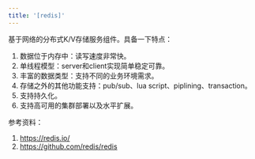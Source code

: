 ```yaml
---
title: '[redis]'
---
```


基于网络的分布式K/V存储服务组件。具备一下特点：
1. 数据位于内存中：读写速度非常快。
2. 单线程模型：server和client实现简单稳定可靠。
3. 丰富的数据类型：支持不同的业务环境需求。
4. 存储之外的其他功能支持：pub/sub、lua script、piplining、transaction。
5. 支持持久化。
6. 支持高可用的集群部署以及水平扩展。

参考资料：
1. <https://redis.io/>
2. <https://github.com/redis/redis>